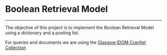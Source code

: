 # Boolean Retrieval Model
---
The objective of this project is to implement the Boolean Retrieval Model using a dictionary and a posting list.

For queries and documents we are using the [Glasgow IDOM Cranfiel Collection](http://ir.dcs.gla.ac.uk/resources/test_collections/cran/)
